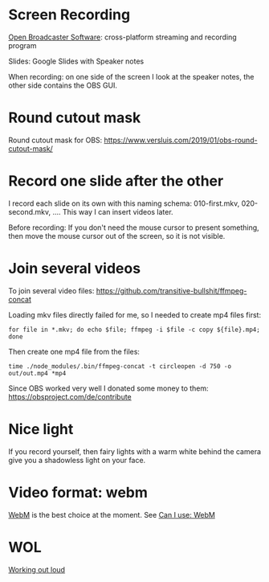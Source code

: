 # Screen Recording

[Open Broadcaster Software](https://obsproject.com/): cross-platform streaming and recording program

Slides: Google Slides with Speaker notes

When recording: on one side of the screen I look at the speaker notes, the other side contains the OBS GUI.

# Round cutout mask

Round cutout mask for OBS: https://www.versluis.com/2019/01/obs-round-cutout-mask/

# Record one slide after the other

I record each slide on its own with this naming schema: 010-first.mkv, 020-second.mkv, .... This way I can insert videos later.

Before recording: If you don't need the mouse cursor to present something, then move the mouse cursor out of the screen, so it is not visible. 

# Join several videos

To join several video files: https://github.com/transitive-bullshit/ffmpeg-concat

Loading mkv files directly failed for me, so I needed to create mp4 files first:

```
for file in *.mkv; do echo $file; ffmpeg -i $file -c copy ${file}.mp4; done
```

Then create one mp4 file from the files:

```
time ./node_modules/.bin/ffmpeg-concat -t circleopen -d 750 -o out/out.mp4 *mp4
```

Since OBS worked very well I donated some money to them: https://obsproject.com/de/contribute

# Nice light

If you record yourself, then fairy lights with a warm white behind the camera give you a shadowless light on your face.

# Video format: webm

[WebM](https://en.wikipedia.org/wiki/WebM) is the best choice at the moment. See [Can I use: WebM](https://caniuse.com/webm)

# WOL

[Working out loud](https://github.com/guettli/wol)
